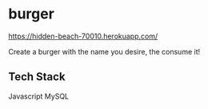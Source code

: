 # burger
https://hidden-beach-70010.herokuapp.com/

Create a burger with the name you desire, the consume it!

## Tech Stack
Javascript
MySQL
